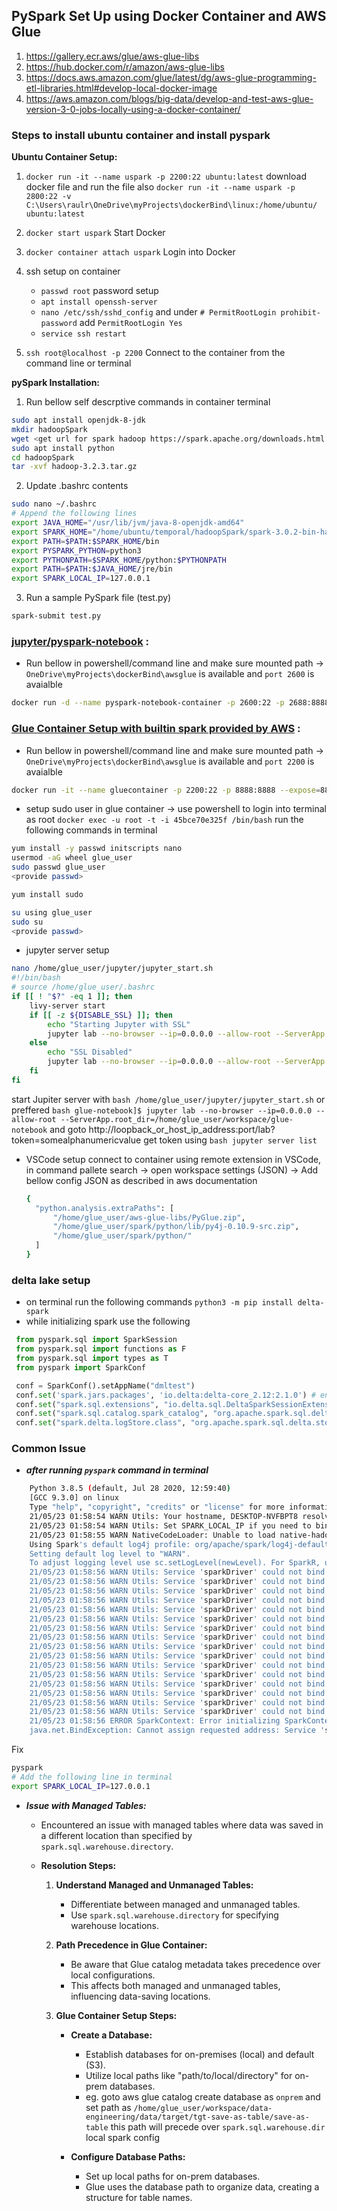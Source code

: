 ## PySpark Set Up using Docker Container and AWS Glue

1. https://gallery.ecr.aws/glue/aws-glue-libs
2. https://hub.docker.com/r/amazon/aws-glue-libs
3. https://docs.aws.amazon.com/glue/latest/dg/aws-glue-programming-etl-libraries.html#develop-local-docker-image
4. https://aws.amazon.com/blogs/big-data/develop-and-test-aws-glue-version-3-0-jobs-locally-using-a-docker-container/

### Steps to install ubuntu container and install pyspark
**Ubuntu Container Setup:**
1. `docker run -it --name uspark -p 2200:22 ubuntu:latest` download docker file and run the file also `docker run -it --name uspark -p 2800:22 -v C:\Users\raulr\OneDrive\myProjects\dockerBind\linux:/home/ubuntu/ ubuntu:latest`
2. `docker start uspark` Start Docker
3. `docker container attach uspark` Login into Docker
4. ssh setup on container
   - `passwd root` password setup
   - `apt install openssh-server`
   - `nano /etc/ssh/sshd_config` and under `# PermitRootLogin prohibit-password` add `PermitRootLogin Yes`
   - `service ssh restart`
  
5. `ssh root@localhost -p 2200` Connect to the container from the command line or terminal

**pySpark Installation:**
1. Run bellow self descrptive commands in container terminal
```bash
sudo apt install openjdk-8-jdk
mkdir hadoopSpark
wget <get url for spark hadoop https://spark.apache.org/downloads.html >
sudo apt install python
cd hadoopSpark
tar -xvf hadoop-3.2.3.tar.gz
```
2. Update .bashrc contents
```bash
sudo nano ~/.bashrc
# Append the following lines
export JAVA_HOME="/usr/lib/jvm/java-8-openjdk-amd64"
export SPARK_HOME="/home/ubuntu/temporal/hadoopSpark/spark-3.0.2-bin-hadoop3.2"
export PATH=$PATH:$SPARK_HOME/bin
export PYSPARK_PYTHON=python3
export PYTHONPATH=$SPARK_HOME/python:$PYTHONPATH
export PATH=$PATH:$JAVA_HOME/jre/bin
export SPARK_LOCAL_IP=127.0.0.1
```
3. Run a sample PySpark file (test.py)
```bash
spark-submit test.py
```
### [jupyter/pyspark-notebook](https://hub.docker.com/r/jupyter/pyspark-notebook/tags) :

- Run bellow in powershell/command line and make sure mounted path -> `OneDrive\myProjects\dockerBind\awsglue` is available and `port 2600` is avaialble
```bash
docker run -d --name pyspark-notebook-container -p 2600:22 -p 2688:8888 --expose=8888 -v C:\Users\raulr\OneDrive\myProjects\dockerBind\awsglue:/home/jovyan/work jupyter/pyspark-notebook:latest
```

### [Glue Container Setup with builtin spark provided by AWS](https://docs.aws.amazon.com/glue/latest/dg/aws-glue-programming-etl-libraries.html#develop-local-python) :

- Run bellow in powershell/command line and make sure mounted path -> `OneDrive\myProjects\dockerBind\awsglue` is available and `port 2200` is avaialble
```bash
docker run -it --name gluecontainer -p 2200:22 -p 8888:8888 --expose=8888 -v C:\Users\raulr\OneDrive\myProjects\dockerBind\awsglue:/home/glue_user/workspace/ amazon/aws-glue-libs:glue_libs_4.0.0_image_01
```
- setup sudo user in glue container -> use powershell to login into terminal as root `docker exec -u root -t -i 45bce70e325f /bin/bash` run the following commands in terminal
```bash
yum install -y passwd initscripts nano
usermod -aG wheel glue_user
sudo passwd glue_user 
<provide passwd>

yum install sudo

su using glue_user 
sudo su
<provide passwd>

```
- jupyter server setup
```bash
nano /home/glue_user/jupyter/jupyter_start.sh
#!/bin/bash
# source /home/glue_user/.bashrc
if [[ ! "$?" -eq 1 ]]; then
    livy-server start
    if [[ -z ${DISABLE_SSL} ]]; then
        echo "Starting Jupyter with SSL"
        jupyter lab --no-browser --ip=0.0.0.0 --allow-root --ServerApp.root_dir=/home/glue_user/workspace/jupyter_workspace/ --Serve$
    else
        echo "SSL Disabled"
        jupyter lab --no-browser --ip=0.0.0.0 --allow-root --ServerApp.root_dir=/home/glue_user/workspace/jupyter_workspace/ --Serve$
    fi
fi
```
start Jupiter server with `bash /home/glue_user/jupyter/jupyter_start.sh` or preffered `bash glue-notebook]$ jupyter lab --no-browser --ip=0.0.0.0 --allow-root --ServerApp.root_dir=/home/glue_user/workspace/glue-notebook` and goto http://loopback_or_host_ip_address:port/lab?token=somealphanumericvalue get token using `bash jupyter server list`
- VSCode setup
  connect to container using remote extension in VSCode, in command pallete search -> open workspace settings (JSON) -> Add bellow config JSON as described in aws documentation
  ```bash
  {
    "python.analysis.extraPaths": [
        "/home/glue_user/aws-glue-libs/PyGlue.zip",
        "/home/glue_user/spark/python/lib/py4j-0.10.9-src.zip",
        "/home/glue_user/spark/python/"
    ]
  }
  ```
  
### delta lake setup
   - on terminal run the following commands `python3 -m pip install delta-spark`
   - while initializing spark use the following
   ```python
    from pyspark.sql import SparkSession
    from pyspark.sql import functions as F
    from pyspark.sql import types as T
    from pyspark import SparkConf
   
    conf = SparkConf().setAppName("dmltest")
    conf.set('spark.jars.packages', 'io.delta:delta-core_2.12:2.1.0') # enables till dAPI level
    conf.set("spark.sql.extensions", "io.delta.sql.DeltaSparkSessionExtension") # extends to spark.sql level without catalogging i.e. alwys have to file path
    conf.set("spark.sql.catalog.spark_catalog", "org.apache.spark.sql.delta.catalog.DeltaCatalog") # provides ability to register in spark catalog as managed and unmanaged tables
    conf.set("spark.delta.logStore.class", "org.apache.spark.sql.delta.storage.S3SingleDriverLogStore")
```



### Common Issue
- ***after running ```pyspark``` command in terminal***
```bash
    Python 3.8.5 (default, Jul 28 2020, 12:59:40)
    [GCC 9.3.0] on linux
    Type "help", "copyright", "credits" or "license" for more information.
    21/05/23 01:58:54 WARN Utils: Your hostname, DESKTOP-NVFBPT8 resolves to a loopback address: 127.0.0.1; using 192.168.137.1 instead (on interface eth0)
    21/05/23 01:58:54 WARN Utils: Set SPARK_LOCAL_IP if you need to bind to another address
    21/05/23 01:58:55 WARN NativeCodeLoader: Unable to load native-hadoop library for your platform... using builtin-java classes where applicable
    Using Spark's default log4j profile: org/apache/spark/log4j-defaults.properties
    Setting default log level to "WARN".
    To adjust logging level use sc.setLogLevel(newLevel). For SparkR, use setLogLevel(newLevel).
    21/05/23 01:58:56 WARN Utils: Service 'sparkDriver' could not bind on a random free port. You may check whether configuring an appropriate binding address.
    21/05/23 01:58:56 WARN Utils: Service 'sparkDriver' could not bind on a random free port. You may check whether configuring an appropriate binding address.
    21/05/23 01:58:56 WARN Utils: Service 'sparkDriver' could not bind on a random free port. You may check whether configuring an appropriate binding address.
    21/05/23 01:58:56 WARN Utils: Service 'sparkDriver' could not bind on a random free port. You may check whether configuring an appropriate binding address.
    21/05/23 01:58:56 WARN Utils: Service 'sparkDriver' could not bind on a random free port. You may check whether configuring an appropriate binding address.
    21/05/23 01:58:56 WARN Utils: Service 'sparkDriver' could not bind on a random free port. You may check whether configuring an appropriate binding address.
    21/05/23 01:58:56 WARN Utils: Service 'sparkDriver' could not bind on a random free port. You may check whether configuring an appropriate binding address.
    21/05/23 01:58:56 WARN Utils: Service 'sparkDriver' could not bind on a random free port. You may check whether configuring an appropriate binding address.
    21/05/23 01:58:56 WARN Utils: Service 'sparkDriver' could not bind on a random free port. You may check whether configuring an appropriate binding address.
    21/05/23 01:58:56 WARN Utils: Service 'sparkDriver' could not bind on a random free port. You may check whether configuring an appropriate binding address.
    21/05/23 01:58:56 WARN Utils: Service 'sparkDriver' could not bind on a random free port. You may check whether configuring an appropriate binding address.
    21/05/23 01:58:56 WARN Utils: Service 'sparkDriver' could not bind on a random free port. You may check whether configuring an appropriate binding address.
    21/05/23 01:58:56 WARN Utils: Service 'sparkDriver' could not bind on a random free port. You may check whether configuring an appropriate binding address.
    21/05/23 01:58:56 WARN Utils: Service 'sparkDriver' could not bind on a random free port. You may check whether configuring an appropriate binding address.
    21/05/23 01:58:56 WARN Utils: Service 'sparkDriver' could not bind on a random free port. You may check whether configuring an appropriate binding address.
    21/05/23 01:58:56 WARN Utils: Service 'sparkDriver' could not bind on a random free port. You may check whether configuring an appropriate binding address.
    21/05/23 01:58:56 ERROR SparkContext: Error initializing SparkContext.
    java.net.BindException: Cannot assign requested address: Service 'sparkDriver' failed after 16 retries (on a random free port)! Consider explicitly setting the appropriate       binding address for the service 'sparkDriver' (for example spark.driver.bindAddress for SparkDriver) to the correct binding address.
```
Fix
```bash
pyspark
# Add the following line in terminal
export SPARK_LOCAL_IP=127.0.0.1
```

- ***Issue with Managed Tables:***
  - Encountered an issue with managed tables where data was saved in a different location than specified by `spark.sql.warehouse.directory`.

   - **Resolution Steps:**
     1. **Understand Managed and Unmanaged Tables:**
        - Differentiate between managed and unmanaged tables.
        - Use `spark.sql.warehouse.directory` for specifying warehouse locations.
   
     2. **Path Precedence in Glue Container:**
        - Be aware that Glue catalog metadata takes precedence over local configurations.
        - This affects both managed and unmanaged tables, influencing data-saving locations.
   
     3. **Glue Container Setup Steps:**
        - **Create a Database:**
          - Establish databases for on-premises (local) and default (S3).
          - Utilize local paths like "path/to/local/directory" for on-prem databases.
          - eg. goto aws glue catalog create database as ```onprem``` and set path as ```/home/glue_user/workspace/data-engineering/data/target/tgt-save-as-table/save-as-table``` this path will precede over ```spark.sql.warehouse.dir``` local spark config
   
        - **Configure Database Paths:**
          - Set up local paths for on-prem databases.
          - Glue uses the database path to organize data, creating a structure for table names.
